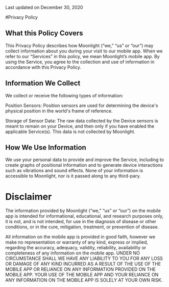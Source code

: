 Last updated on December 30, 2020

#Privacy Policy

## What this Policy Covers

This Privacy Policy describes how Moonlight  (“we,” “us” or “our”) may collect information about you during your visit to our mobile app. When we refer to our “Services” in this policy, we mean Moonlight’s mobile app. By using the Service, you agree to the collection and use of information in accordance with this Privacy Policy. 


## Information We Collect

We collect or receive the following types of information:

Position Sensors: Position sensors are used for determining the device's physical position in the world's frame of reference.

Storage of Sensor Data: The raw data collected by the Device sensors is meant to remain on your Device, and then only if you have enabled the applicable Service(s). This data is not collected by Moonlight.

## How We Use Information

We use your personal data to provide and improve the Service, including to create graphs of positional information and to generate device interactions such as vibrations and sound effects. None of your information is accessible to Moonlight, nor is it passed along to any third-pary.

# Disclaimer

The information provided by Moonlight (“we,” “us” or “our”) on the mobile app is intended for informational, educational, and research purposes only, it is not, and is not intended, for use in the diagnosis of disease or other conditions, or in the cure, mitigation, treatment, or prevention of disease.

All information on the mobile app is provided in good faith, however we make no representation or warranty of any kind, express or implied, regarding the accuracy, adequacy, validity, reliability, availability or completeness of any information on the mobile app. UNDER NO CIRCUMSTANCE SHALL WE HAVE ANY LIABILITY TO YOU FOR ANY LOSS OR DAMAGE OF ANY KIND INCURRED AS A RESULT OF THE USE OF THE MOBILE APP OR RELIANCE ON ANY INFORMATION PROVIDED ON THE MOBILE APP. YOUR USE OF THE MOBILE APP AND YOUR RELIANCE ON ANY INFORMATION ON THE MOBILE APP IS SOLELY AT YOUR OWN RISK.



